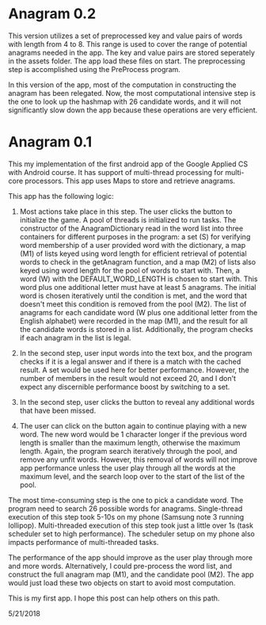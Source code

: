 # Anagram 0.2
This version utilizes a set of preprocessed key and value pairs of words with length from 4 to 8. This range is used to cover the range of potential anagrams needed in the app. The key and value pairs are stored seperately in the assets folder. The app load these files on start. The preprocessing step is accomplished using the PreProcess program. 

In this version of the app, most of the computation in constructing the anagram has been relegated. Now, the most computational intensive step is the one to look up the hashmap with 26 candidate words, and it will not significantly slow down the app because these operations are very efficient.

# Anagram 0.1
This my implementation of the first android app of the Google Applied CS with Android course.
It has support of multi-thread processing for multi-core processors.
This app uses Maps to store and retrieve anagrams.

This app has the following logic:

1. Most actions take place in this step. The user clicks the button to initialize the game. A pool of threads is initialized to run tasks. The constructor of the AnagramDictionary read in the word list into three containers for different purposes in the program: a set (S) for verifying word membership of a user provided word with the dictionary, a map (M1) of lists keyed using word length for efficient retrieval of potential words to check in the getAnagram function, and a map (M2) of lists also keyed using word length for the pool of words to start with. Then, a word (W) with the DEFAULT_WORD_LENGTH is chosen to start with. This word plus one additional letter must have at least 5 anagrams. The initial word is chosen iteratively until the condition is met, and the word that doesn't meet this condition is removed from the pool (M2). The list of anagrams for each candidate word (W plus one additional letter from the English alphabet) were recorded in the map (M1), and the result for all the candidate words is stored in a list. Additionally, the program checks if each anagram in the list is legal.

2. In the second step, user input words into the text box, and the program checks if it is a legal answer and if there is a match with the cached result. A set would be used here for better performance. However, the number of members in the result would not exceed 20, and I don't expect any discernible performance boost by switching to a set.

3. In the second step, user clicks the button to reveal any additional words that have been missed.

4. The user can click on the button again to continue playing with a new word. The new word would be 1 character longer if the previous word length is smaller than the maximum length, otherwise the maximum length. Again, the program search iteratively through the pool, and remove any unfit words. However, this removal of words will not improve app performance unless the user play through all the words at the maximum level, and the search loop over to the start of the list of the pool. 

The most time-consuming step is the one to pick a candidate word. The program need to search 26 possible words for anagrams. Single-thread execution of this step took 5-10s on my phone (Samsung note 3 running lollipop). Multi-threaded execution of this step took just a little over 1s (task scheduler set to high performance). The scheduler setup on my phone also impacts performance of multi-threaded tasks.

The performance of the app should improve as the user play through more and more words. Alternatively, I could pre-process the word list, and construct the full anagram map (M1), and the candidate pool (M2). The app would just load these two objects on start to avoid most computation.

This is my first app. I hope this post can help others on this path.

5/21/2018
